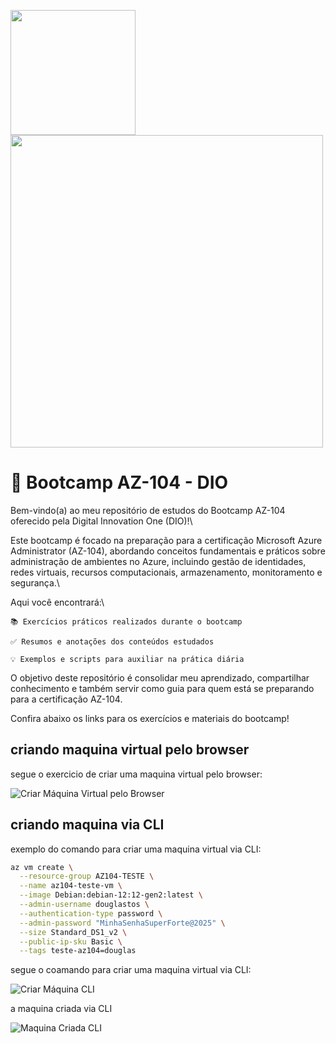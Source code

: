 <!-- markdownlint-disable MD033 -->
<!-- markdownlint-disable MD045 -->
<!-- markdownlint-disable MD041 -->

<img src="https://certadda.com/wp-content/uploads/2020/11/azure-104.png" width="200"/><img src="https://hermes.digitalinnovation.one/assets/diome/logo.svg" width="500"/>

# 🚀 Bootcamp AZ-104 - DIO

Bem-vindo(a) ao meu repositório de estudos do Bootcamp AZ-104 oferecido pela Digital Innovation One (DIO)!\

Este bootcamp é focado na preparação para a certificação Microsoft Azure Administrator (AZ-104), abordando conceitos fundamentais e práticos sobre administração de ambientes no Azure, incluindo gestão de identidades, redes virtuais, recursos computacionais, armazenamento, monitoramento e segurança.\

Aqui você encontrará:\

    📚 Exercícios práticos realizados durante o bootcamp

    ✅ Resumos e anotações dos conteúdos estudados

    💡 Exemplos e scripts para auxiliar na prática diária

O objetivo deste repositório é consolidar meu aprendizado, compartilhar conhecimento e também servir como guia para quem está se preparando para a certificação AZ-104.

Confira abaixo os links para os exercícios e materiais do bootcamp!


## criando maquina virtual pelo browser

segue o exercicio de criar uma maquina virtual pelo browser:

![Criar Máquina Virtual pelo Browser](img/vm-browser-1.gif)

## criando maquina via CLI

exemplo do comando para criar uma maquina virtual via CLI:

```bash
az vm create \
  --resource-group AZ104-TESTE \
  --name az104-teste-vm \
  --image Debian:debian-12:12-gen2:latest \
  --admin-username douglastos \
  --authentication-type password \
  --admin-password "MinhaSenhaSuperForte@2025" \
  --size Standard_DS1_v2 \
  --public-ip-sku Basic \
  --tags teste-az104=douglas
```

segue o coamando para criar uma maquina virtual via CLI:

![Criar Máquina CLI](img/vm-cli-1.gif)

a maquina criada via CLI

![Maquina Criada CLI](img/vm-cli-2.png)
